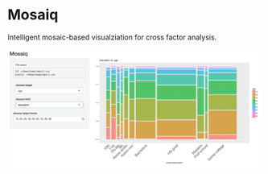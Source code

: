 # Mosaiq

Intelligent mosaic-based visualziation for cross factor analysis.

![mosaiq screenshot](img/mosaiq.png)
